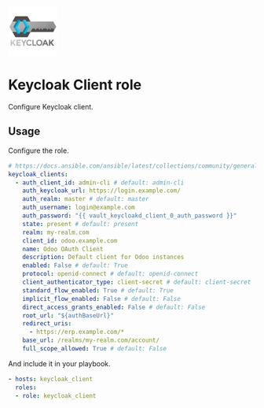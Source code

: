 <img src="/logos/keycloak_client.png" alt="keycloak_client logo" width="100" height="100">

# Keycloak Client role

Configure Keycloak client.

## Usage

Configure the role.

```yml
# https://docs.ansible.com/ansible/latest/collections/community/general/keycloak_client_module.html
keycloak_clients:
  - auth_client_id: admin-cli # default: admin-cli
    auth_keycloak_url: https://login.example.com/
    auth_realm: master # default: master
    auth_username: login@example.com
    auth_password: "{{ vault_keycloakd_client_0_auth_password }}"
    state: present # default: present
    realm: my-realm.com
    client_id: odoo.example.com
    name: Odoo OAuth Client
    description: Default client for Odoo instances
    enabled: False # default: True
    protocol: openid-connect # default: openid-connect
    client_authenticator_type: client-secret # default: client-secret
    standard_flow_enabled: True # default: True
    implicit_flow_enabled: False # default: False
    direct_access_grants_enabled: False # default: False
    root_url: "${authBaseUrl}"
    redirect_uris:
      - https://erp.example.com/*
    base_url: /realms/my-realm.com/account/
    full_scope_allowed: True # default: False
```

And include it in your playbook.

```yml
- hosts: keycloak_client
  roles:
  - role: keycloak_client
```
